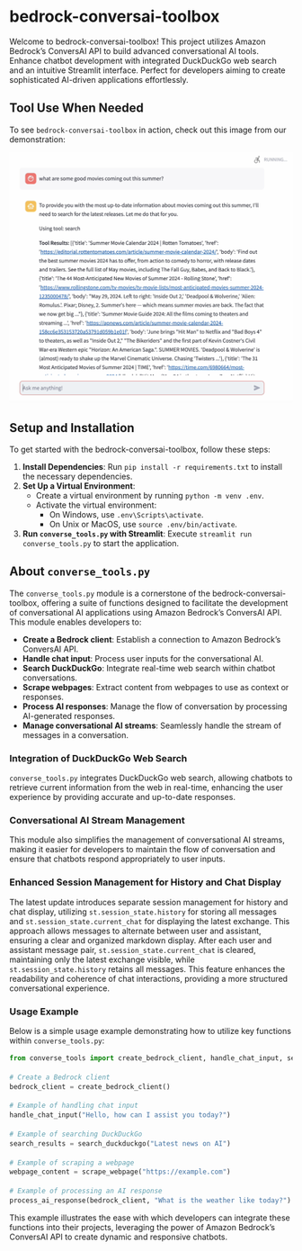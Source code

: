 # bedrock-conversai-toolbox
Welcome to bedrock-conversai-toolbox! This project utilizes Amazon Bedrock’s ConversAI API to build advanced conversational AI tools. Enhance chatbot development with integrated DuckDuckGo web search and an intuitive Streamlit interface. Perfect for developers aiming to create sophisticated AI-driven applications effortlessly.

## Tool Use When Needed

To see `bedrock-conversai-toolbox` in action, check out this image from our demonstration:

![Bedrock Tool Use](assets/bedrock_tool_use.png)

## Setup and Installation
To get started with the bedrock-conversai-toolbox, follow these steps:

1. **Install Dependencies**: Run `pip install -r requirements.txt` to install the necessary dependencies.
2. **Set Up a Virtual Environment**:
   - Create a virtual environment by running `python -m venv .env`.
   - Activate the virtual environment:
     - On Windows, use `.env\Scripts\activate`.
     - On Unix or MacOS, use `source .env/bin/activate`.
3. **Run `converse_tools.py` with Streamlit**: Execute `streamlit run converse_tools.py` to start the application.

## About `converse_tools.py`
The `converse_tools.py` module is a cornerstone of the bedrock-conversai-toolbox, offering a suite of functions designed to facilitate the development of conversational AI applications using Amazon Bedrock’s ConversAI API. This module enables developers to:

- **Create a Bedrock client**: Establish a connection to Amazon Bedrock’s ConversAI API.
- **Handle chat input**: Process user inputs for the conversational AI.
- **Search DuckDuckGo**: Integrate real-time web search within chatbot conversations.
- **Scrape webpages**: Extract content from webpages to use as context or responses.
- **Process AI responses**: Manage the flow of conversation by processing AI-generated responses.
- **Manage conversational AI streams**: Seamlessly handle the stream of messages in a conversation.

### Integration of DuckDuckGo Web Search
`converse_tools.py` integrates DuckDuckGo web search, allowing chatbots to retrieve current information from the web in real-time, enhancing the user experience by providing accurate and up-to-date responses.

### Conversational AI Stream Management
This module also simplifies the management of conversational AI streams, making it easier for developers to maintain the flow of conversation and ensure that chatbots respond appropriately to user inputs.

### Enhanced Session Management for History and Chat Display
The latest update introduces separate session management for history and chat display, utilizing `st.session_state.history` for storing all messages and `st.session_state.current_chat` for displaying the latest exchange. This approach allows messages to alternate between user and assistant, ensuring a clear and organized markdown display. After each user and assistant message pair, `st.session_state.current_chat` is cleared, maintaining only the latest exchange visible, while `st.session_state.history` retains all messages. This feature enhances the readability and coherence of chat interactions, providing a more structured conversational experience.

### Usage Example
Below is a simple usage example demonstrating how to utilize key functions within `converse_tools.py`:

```python
from converse_tools import create_bedrock_client, handle_chat_input, search_duckduckgo, scrape_webpage, process_ai_response

# Create a Bedrock client
bedrock_client = create_bedrock_client()

# Example of handling chat input
handle_chat_input("Hello, how can I assist you today?")

# Example of searching DuckDuckGo
search_results = search_duckduckgo("Latest news on AI")

# Example of scraping a webpage
webpage_content = scrape_webpage("https://example.com")

# Example of processing an AI response
process_ai_response(bedrock_client, "What is the weather like today?")
```

This example illustrates the ease with which developers can integrate these functions into their projects, leveraging the power of Amazon Bedrock’s ConversAI API to create dynamic and responsive chatbots.
